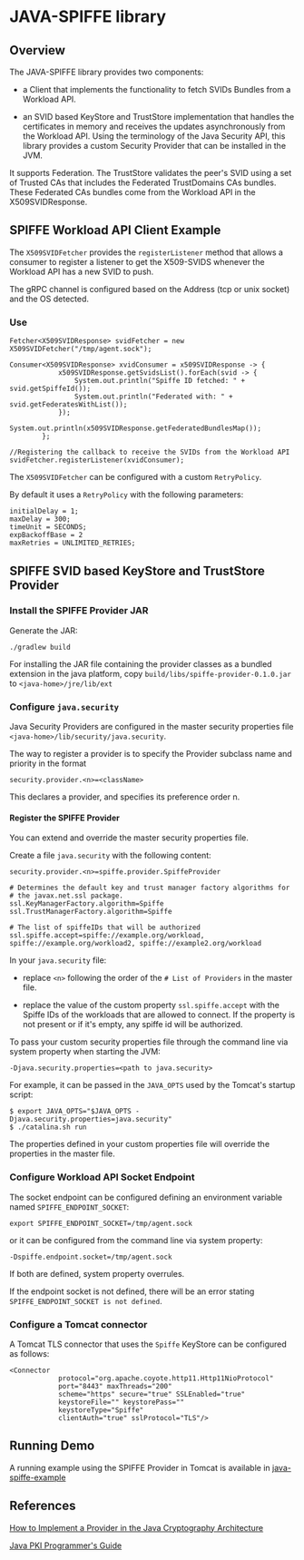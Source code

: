 # JAVA-SPIFFE library

## Overview

The JAVA-SPIFFE library provides two components: 
 
 - a Client that implements the functionality to fetch SVIDs Bundles from a Workload API. 

 - an SVID based KeyStore and TrustStore implementation that handles the certificates in memory
and receives the updates asynchronously from the Workload API. Using the terminology of the Java Security API, 
this library provides a custom Security Provider that can be installed in the JVM. 

It supports Federation. The TrustStore validates the peer's SVID using a set of Trusted CAs that includes the 
Federated TrustDomains CAs bundles. These Federated CAs bundles come from the Workload API in the X509SVIDResponse.

## SPIFFE Workload API Client Example

The `X509SVIDFetcher` provides the `registerListener` method that allows a consumer to register a listener 
to get the X509-SVIDS whenever the Workload API has a new SVID to push. 

The gRPC channel is configured based on the Address (tcp or unix socket) and the OS detected.

### Use

```
Fetcher<X509SVIDResponse> svidFetcher = new X509SVIDFetcher("/tmp/agent.sock");

Consumer<X509SVIDResponse> xvidConsumer = x509SVIDResponse -> {
            x509SVIDResponse.getSvidsList().forEach(svid -> {
                System.out.println("Spiffe ID fetched: " + svid.getSpiffeId());
                System.out.println("Federated with: " + svid.getFederatesWithList());
            });
            System.out.println(x509SVIDResponse.getFederatedBundlesMap());
        };

//Registering the callback to receive the SVIDs from the Workload API
svidFetcher.registerListener(xvidConsumer);
```

The `X509SVIDFetcher` can be configured with a custom `RetryPolicy`. 

By default it uses a `RetryPolicy` with the following parameters:

```
initialDelay = 1;
maxDelay = 300;
timeUnit = SECONDS;
expBackoffBase = 2
maxRetries = UNLIMITED_RETRIES;
```

## SPIFFE SVID based KeyStore and TrustStore Provider

### Install the SPIFFE Provider JAR

Generate the JAR: 

```
./gradlew build
```

For installing the JAR file containing the provider classes as a bundled extension in the java platform, copy 
`build/libs/spiffe-provider-0.1.0.jar` to `<java-home>/jre/lib/ext`

### Configure `java.security` 

Java Security Providers are configured in the master security properties file `<java-home>/lib/security/java.security`. 

The way to register a provider is to specify the Provider subclass name and priority in the format

```
security.provider.<n>=<className>
```

This declares a provider, and specifies its preference order n.

#### Register the SPIFFE Provider

You can extend and override the master security properties file. 

Create a file `java.security` with the following content:

```
security.provider.<n>=spiffe.provider.SpiffeProvider

# Determines the default key and trust manager factory algorithms for
# the javax.net.ssl package.
ssl.KeyManagerFactory.algorithm=Spiffe
ssl.TrustManagerFactory.algorithm=Spiffe

# The list of spiffeIDs that will be authorized
ssl.spiffe.accept=spiffe://example.org/workload, spiffe://example.org/workload2, spiffe://example2.org/workload
```

In your `java.security` file: 

* replace `<n>` following the order of the `# List of Providers` in the master file. 

* replace the value of the custom property `ssl.spiffe.accept` with the Spiffe IDs of the workloads that are allowed to connect.
If the property is not present or if it's empty, any spiffe id will be authorized. 

To pass your custom security properties file through the command line via system property when starting the JVM:

```
-Djava.security.properties=<path to java.security>
```

For example, it can be passed in the `JAVA_OPTS` used by the Tomcat's startup script: 

```
$ export JAVA_OPTS="$JAVA_OPTS -Djava.security.properties=java.security"
$ ./catalina.sh run
```

The properties defined in your custom properties file will override the properties in the master file. 

### Configure Workload API Socket Endpoint

The socket endpoint can be configured defining an environment variable named `SPIFFE_ENDPOINT_SOCKET`: 

```
export SPIFFE_ENDPOINT_SOCKET=/tmp/agent.sock
``` 

or it can be configured from the command line via system property: 

```
-Dspiffe.endpoint.socket=/tmp/agent.sock
```

If both are defined, system property overrules. 

If the endpoint socket is not defined, there will be an error stating `SPIFFE_ENDPOINT_SOCKET is not defined`.

### Configure a Tomcat connector

A Tomcat TLS connector that uses the `Spiffe` KeyStore can be configured as follows: 

```
<Connector
            protocol="org.apache.coyote.http11.Http11NioProtocol"
            port="8443" maxThreads="200"
            scheme="https" secure="true" SSLEnabled="true"
            keystoreFile="" keystorePass=""
            keystoreType="Spiffe"
            clientAuth="true" sslProtocol="TLS"/>
```

## Running Demo

A running example using the SPIFFE Provider in Tomcat is available in [java-spiffe-example](https://github.com/spiffe/spiffe-example/tree/master/java-keystore-tomcat-demo)

## References 

[How to Implement a Provider in the Java Cryptography Architecture](https://docs.oracle.com/javase/8/docs/technotes/guides/security/crypto/HowToImplAProvider.html)

[Java PKI Programmer's Guide](https://docs.oracle.com/javase/8/docs/technotes/guides/security/certpath/CertPathProgGuide.html)
